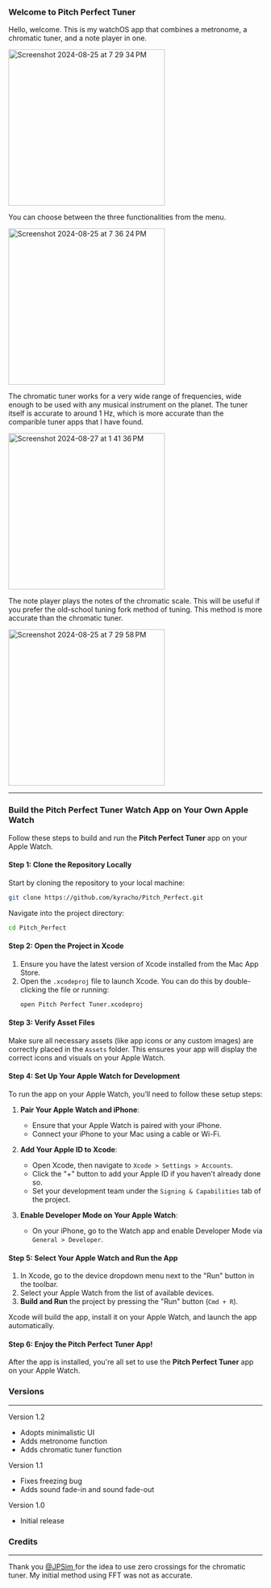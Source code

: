 ### Welcome to Pitch Perfect Tuner

Hello, welcome. This is my watchOS app that combines a metronome, a chromatic tuner, and a note player in one. 

<img height="310" alt="Screenshot 2024-08-25 at 7 29 34 PM" src="https://github.com/user-attachments/assets/f9976730-cb27-460f-8fa5-1370744833d0">

You can choose between the three functionalities from the menu.

<img height="310" alt="Screenshot 2024-08-25 at 7 36 24 PM" src="https://github.com/user-attachments/assets/5230f656-fb6d-4f11-96e9-52fb6a7834ab">

The chromatic tuner works for a very wide range of frequencies, wide enough to be used with any musical instrument on the planet. The tuner itself is accurate to around 1 Hz, which is more accurate than the comparible tuner apps that I have found.

<img height="310" alt="Screenshot 2024-08-27 at 1 41 36 PM" src="https://github.com/user-attachments/assets/a6315a70-d5a3-4602-b619-474d428c5e6c">

The note player plays the notes of the chromatic scale. This will be useful if you prefer the old-school tuning fork method of tuning. This method is more accurate than the chromatic tuner. 

<img height="310" alt="Screenshot 2024-08-25 at 7 29 58 PM" src="https://github.com/user-attachments/assets/12e70d93-3516-4210-b60e-8bd5a80a5e62">

___

### Build the Pitch Perfect Tuner Watch App on Your Own Apple Watch

Follow these steps to build and run the **Pitch Perfect Tuner** app on your Apple Watch.

#### Step 1: Clone the Repository Locally
Start by cloning the repository to your local machine:
```bash
git clone https://github.com/kyracho/Pitch_Perfect.git
```
Navigate into the project directory:
```bash
cd Pitch_Perfect
```

#### Step 2: Open the Project in Xcode
1. Ensure you have the latest version of Xcode installed from the Mac App Store.
2. Open the `.xcodeproj` file to launch Xcode. You can do this by double-clicking the file or running:
   ```bash
   open Pitch Perfect Tuner.xcodeproj
   ```

#### Step 3: Verify Asset Files
Make sure all necessary assets (like app icons or any custom images) are correctly placed in the `Assets` folder. This ensures your app will display the correct icons and visuals on your Apple Watch.

#### Step 4: Set Up Your Apple Watch for Development
To run the app on your Apple Watch, you’ll need to follow these setup steps:

1. **Pair Your Apple Watch and iPhone**:
   - Ensure that your Apple Watch is paired with your iPhone.
   - Connect your iPhone to your Mac using a cable or Wi-Fi.

2. **Add Your Apple ID to Xcode**:
   - Open Xcode, then navigate to `Xcode > Settings > Accounts`.
   - Click the "+" button to add your Apple ID if you haven’t already done so.
   - Set your development team under the `Signing & Capabilities` tab of the project.

3. **Enable Developer Mode on Your Apple Watch**:
   - On your iPhone, go to the Watch app and enable Developer Mode via `General > Developer`.

#### Step 5: Select Your Apple Watch and Run the App
1. In Xcode, go to the device dropdown menu next to the "Run" button in the toolbar.
2. Select your Apple Watch from the list of available devices.
3. **Build and Run** the project by pressing the "Run" button (`Cmd + R`).

Xcode will build the app, install it on your Apple Watch, and launch the app automatically.

#### Step 6: Enjoy the Pitch Perfect Tuner App!
After the app is installed, you're all set to use the **Pitch Perfect Tuner** app on your Apple Watch. 


### **Versions**
___
Version 1.2
- Adopts minimalistic UI
- Adds metronome function
- Adds chromatic tuner function

Version 1.1 
- Fixes freezing bug
- Adds sound fade-in and sound fade-out

Version 1.0
- Initial release

### **Credits**
___
Thank you [@JPSim ](https://github.com/jpsim/ZenTuner) for the idea to use zero crossings for the chromatic tuner. My initial method using FFT was not as accurate.
